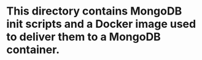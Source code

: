 # This directory contains MongoDB init scripts and a Docker image used to deliver them to a MongoDB container.
